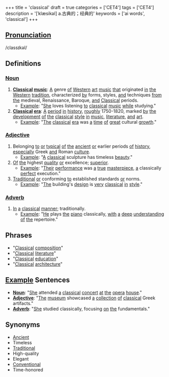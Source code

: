 +++
title = 'classical'
draft = true
categories = ['CET4']
tags = ['CET4']
description = '[ˈklæsikəl] a.古典的；经典的'
keywords = ['ai words', 'classical']
+++

## [Pronunciation](/post/pronunciation/)
/classɪkəl/

## Definitions
### [Noun](/post/noun/)
1. **[Classical](/post/classical/) [music](/post/music/)**: [A](/post/a/) genre [of](/post/of/) [Western](/post/western/) [art](/post/art/) [music](/post/music/) [that](/post/that/) originated [in](/post/in/) [the](/post/the/) [Western](/post/western/) [tradition](/post/tradition/), characterized [by](/post/by/) forms, styles, [and](/post/and/) techniques [from](/post/from/) [the](/post/the/) medieval, Renaissance, Baroque, [and](/post/and/) [Classical](/post/classical/) periods.
   - [Example](/post/example/): "[She](/post/she/) loves listening [to](/post/to/) [classical](/post/classical/) [music](/post/music/) [while](/post/while/) studying."
2. **[Classical](/post/classical/) [era](/post/era/)**: [A](/post/a/) [period](/post/period/) [in](/post/in/) [history](/post/history/), [roughly](/post/roughly/) 1750-1820, marked [by](/post/by/) [the](/post/the/) [development](/post/development/) [of](/post/of/) [the](/post/the/) [classical](/post/classical/) [style](/post/style/) [in](/post/in/) [music](/post/music/), [literature](/post/literature/), [and](/post/and/) [art](/post/art/).
   - [Example](/post/example/): "[The](/post/the/) [classical](/post/classical/) [era](/post/era/) was [a](/post/a/) [time](/post/time/) [of](/post/of/) [great](/post/great/) cultural [growth](/post/growth/)."

### [Adjective](/post/adjective/)
1. Belonging [to](/post/to/) [or](/post/or/) [typical](/post/typical/) [of](/post/of/) [the](/post/the/) [ancient](/post/ancient/) [or](/post/or/) earlier periods [of](/post/of/) [history](/post/history/), [especially](/post/especially/) Greek [and](/post/and/) Roman [culture](/post/culture/).
   - [Example](/post/example/): "[A](/post/a/) [classical](/post/classical/) sculpture has timeless [beauty](/post/beauty/)."
2. [Of](/post/of/) [the](/post/the/) highest [quality](/post/quality/) [or](/post/or/) excellence; [superior](/post/superior/).
   - [Example](/post/example/): "[Their](/post/their/) [performance](/post/performance/) was [a](/post/a/) [true](/post/true/) [masterpiece](/post/masterpiece/), [a](/post/a/) classically [perfect](/post/perfect/) execution."
3. [Traditional](/post/traditional/) [or](/post/or/) conforming [to](/post/to/) established standards [or](/post/or/) norms.
   - [Example](/post/example/): "[The](/post/the/) building's [design](/post/design/) is [very](/post/very/) [classical](/post/classical/) [in](/post/in/) [style](/post/style/)."

### [Adverb](/post/adverb/)
1. [In](/post/in/) [a](/post/a/) [classical](/post/classical/) [manner](/post/manner/); traditionally.
   - [Example](/post/example/): "[He](/post/he/) plays [the](/post/the/) [piano](/post/piano/) classically, [with](/post/with/) [a](/post/a/) [deep](/post/deep/) [understanding](/post/understanding/) [of](/post/of/) [the](/post/the/) repertoire."

## Phrases
- "[Classical](/post/classical/) [composition](/post/composition/)"
- "[Classical](/post/classical/) [literature](/post/literature/)"
- "[Classical](/post/classical/) [education](/post/education/)"
- "[Classical](/post/classical/) [architecture](/post/architecture/)"

## [Example](/post/example/) Sentences
- **[Noun](/post/noun/)**: "[She](/post/she/) attended [a](/post/a/) [classical](/post/classical/) [concert](/post/concert/) [at](/post/at/) [the](/post/the/) [opera](/post/opera/) [house](/post/house/)."
- **[Adjective](/post/adjective/)**: "[The](/post/the/) [museum](/post/museum/) showcased [a](/post/a/) [collection](/post/collection/) [of](/post/of/) [classical](/post/classical/) Greek artifacts."
- **[Adverb](/post/adverb/)**: "[She](/post/she/) studied classically, focusing [on](/post/on/) [the](/post/the/) fundamentals."

## Synonyms
- [Ancient](/post/ancient/)
- Timeless
- [Traditional](/post/traditional/)
- High-quality
- Elegant
- [Conventional](/post/conventional/)
- Time-honored
